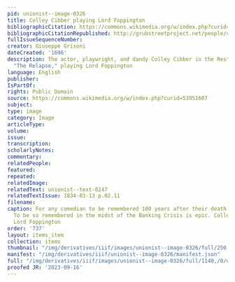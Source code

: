 ```yaml
---
pid: unionist--image-0326
title: Colley Cibber playing Lord Foppington
bibliographicCitation: https://commons.wikimedia.org/w/index.php?curid=53951607
bibliographicCitationRepublished: http://grubstreetproject.net/people/colleycibber/images/1696_grisoni.php
fullIssueSequenceNumber: 
creator: Giuseppe Grisoni
dateCreated: '1696'
description: The actor, playwright, and dandy Colley Cibber in the Restoration comedy
  "The Relapse," playing Lord Foppington
language: English
publisher: 
IsPartOf: 
rights: Public Domain
source: https://commons.wikimedia.org/w/index.php?curid=53951607
subject: 
type: image
category: Image
articleType: 
volume: 
issue: 
transcription: 
scholarlyNotes: 
commentary: 
relatedPeople: 
featured: 
repeated: 
relatedImage: 
relatedText: unionist--text-0247
relatedTextIssue: 1834-03-13 p.02.11
filename: 
caption: For any comedian to be remembered 100 years after their death is an achievement.
  To be so remembered in the midst of the Banking Crisis is epic. Colley Cibber playing
  Lord Foppington
order: '737'
layout: items_item
collection: items
thumbnail: "/img/derivatives/iiif/images/unionist--image-0326/full/250,/0/default.jpg"
manifest: "/img/derivatives/iiif/unionist--image-0326/manifest.json"
full: "/img/derivatives/iiif/images/unionist--image-0326/full/1140,/0/default.jpg"
proofed JR: '2023-09-16'
---
```

